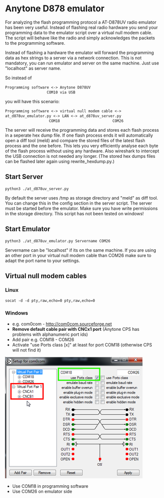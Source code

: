 # Anytone D878 emulator

For analyzing the flash programming protocol a AT-D878UV radio emulator has been very useful. Instead of flashing real radio hardware you send your programming
data to the emulator script over a virtual null modem cable. The script will behave like the radio and simply acknowledges the packets to the programming software.

Instead of flashing a hardware the emulator will forward the programming data as hex strings to a server via a network connection. This is not mandatory,
you can run emulator and server on the same machine. Just use "localhost" as server name.

So instead of

```
Programming software <-> Anytone D878UV
                   COM10 via USB
```

you will have this scenario:

```
Programming software <-> virtual null modem cable <-> at_d878uv_emulator.py <-> LAN <-> at_d878uv_server.py
                    COM18                        COM26
```

The server will receive the programming data and stores each flash process in a seperate hex dump file. If one flash process ends it will automatically open
a diff tool (meld) and compare the stored files of the latest flash process and the one before. This lets you very efficiently analyse each byte of the 
flash process without using any hardware. Also wireshark to intercept the USB connection is not needed any longer. (The stored hex dumps files can be flashed later again using rewrite_hexdump.py.)


## Start Server 

```
python3 ./at_d878uv_server.py
```
By default the server uses /tmp as storage directory and "meld" as diff tool. You can change this in the config section in the server script. 
The server must be started before the emulator. Make sure you have write permissions in the storage directory. This script has not been tested on windows!


## Start Emulator

```
python3 ./at_d878uv_emulator.py Servername COM26
``` 

Servername can be "localhost" if its on the same machine. If you are using an other port in your virtual null modem cable than COM26 
make sure to adapt the port name to your settings.


## Virtual null modem cables

### Linux

```
socat -d -d pty,raw,echo=0 pty,raw,echo=0
```

### Windows

- e.g. com0com - http://com0com.sourceforge.net
- **Remove default cable pair with CNCx1 port** (Anytone CPS has problems with alphanumeric port ids)
- Add pair e.g. COM18 - COM26
- Activate "use Ports class [x]" at least for port COM18 (otherwise CPS will not find it)

![com0com settings](com0com_settings.png)

- Use COM18 in programming software
- Use COM26 on emulator side
